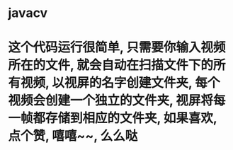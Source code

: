 # javacv
# 这个代码运行很简单, 只需要你输入视频所在的文件, 就会自动在扫描文件下的所有视频, 以视屏的名字创建文件夹, 每个视频会创建一个独立的文件夹, 视屏将每一帧都存储到相应的文件夹, 如果喜欢, 点个赞, 嘻嘻~~, 么么哒
